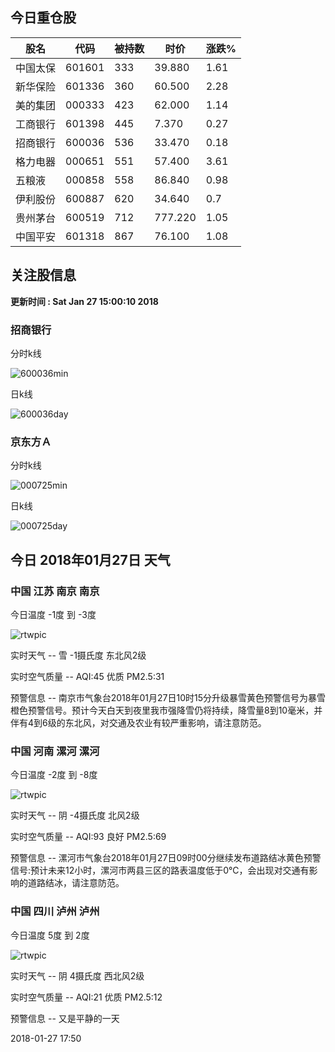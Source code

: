 
## 今日重仓股 

|股名|代码|被持数|时价|涨跌%|
|---|---|---|---|---|
|中国太保|601601|333|39.880|1.61|
|新华保险|601336|360|60.500|2.28|
|美的集团|000333|423|62.000|1.14|
|工商银行|601398|445|7.370|0.27|
|招商银行|600036|536|33.470|0.18|
|格力电器|000651|551|57.400|3.61|
|五粮液|000858|558|86.840|0.98|
|伊利股份|600887|620|34.640|0.7|
|贵州茅台|600519|712|777.220|1.05|
|中国平安|601318|867|76.100|1.08|

## 关注股信息
**更新时间 : Sat Jan 27 15:00:10 2018**
### 招商银行 
分时k线

![600036min](http://image.sinajs.cn/newchart/min/n/sh600036.gif)

日k线

![600036day](http://image.sinajs.cn/newchart/daily/n/sh600036.gif)

### 京东方Ａ 
分时k线

![000725min](http://image.sinajs.cn/newchart/min/n/sz000725.gif)

日k线

![000725day](http://image.sinajs.cn/newchart/daily/n/sz000725.gif)
## 今日 2018年01月27日 天气
### 中国 江苏 南京 南京

今日温度 -1度 到 -3度

![rtwpic](http://app1.showapi.com/weather/icon/day/302.png)

实时天气 -- 雪 -1摄氏度 东北风2级

实时空气质量 -- AQI:45 优质 PM2.5:31

预警信息 -- 南京市气象台2018年01月27日10时15分升级暴雪黄色预警信号为暴雪橙色预警信号。预计今天白天到夜里我市强降雪仍将持续，降雪量8到10毫米，并伴有4到6级的东北风，对交通及农业有较严重影响，请注意防范。
    
### 中国 河南 漯河 漯河

今日温度 -2度 到 -8度

![rtwpic](http://app1.showapi.com/weather/icon/day/02.png)

实时天气 -- 阴 -4摄氏度 北风2级

实时空气质量 -- AQI:93 良好 PM2.5:69

预警信息 -- 漯河市气象台2018年01月27日09时00分继续发布道路结冰黄色预警信号:预计未来12小时，漯河市两县三区的路表温度低于0℃，会出现对交通有影响的道路结冰，请注意防范。
    
### 中国 四川 泸州 泸州

今日温度 5度 到 2度

![rtwpic](http://app1.showapi.com/weather/icon/day/02.png)

实时天气 -- 阴 4摄氏度 西北风2级

实时空气质量 -- AQI:21 优质 PM2.5:12

预警信息 -- 又是平静的一天
    
2018-01-27 17:50